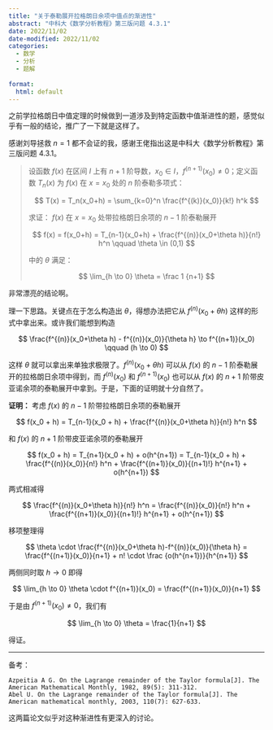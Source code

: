 ```yaml
---
title: "关于泰勒展开拉格朗日余项中值点的渐进性"
abstract: "中科大《数学分析教程》第三版问题 4.3.1"
date: 2022/11/02
date-modified: 2022/11/02
categories:
  - 数学
  - 分析
  - 题解
  
format:
  html: default
---
```


之前学拉格朗日中值定理的时候做到一道涉及到特定函数中值渐进性的题，感觉似乎有一般的结论，推广了一下就是这样了。

感谢刘导拯救 $n=1$ 都不会证的我，感谢王佬指出这是中科大《数学分析教程》第三版问题 4.3.1。

> 设函数 $f(x)$ 在区间 $I$ 上有 $n+1$ 阶导数，$x_0 \in I$，$f^{(n+1)}(x_0) \not = 0$；定义函数 $T_n(x)$ 为 $f(x)$ 在 $x=x_0$ 处的 $n$ 阶泰勒多项式：
> 
> $$
> T(x) = T_n(x_0+h) = \sum_{k=0}^n \frac{f^{(k)}(x_0)}{k!} h^k
> $$
> 
> 求证： $f(x)$ 在 $x=x_0$ 处带拉格朗日余项的 $n-1$ 阶泰勒展开
> 
> $$
> f(x) = f(x_0+h) = T_{n-1}(x_0+h) + \frac{f^{(n)}(x_0+\theta h)}{n!} h^n \qquad \theta \in (0,1)
> $$
> 
> 中的 $\theta$ 满足：
> 
> $$
> \lim_{h \to 0} \theta = \frac 1 {n+1}
> $$

非常漂亮的结论啊。

理一下思路。关键点在于怎么构造出 $\theta$，得想办法把它从 $f^{(n)}(x_0+\theta h)$ 这样的形式中拿出来。或许我们能想到构造

$$
\frac{f^{(n)}(x_0+\theta h) - f^{(n)}(x_0)}{\theta h} \to f^{(n+1)}(x_0) \qquad (h \to 0)
$$

这样 $\theta$ 就可以拿出来单独求极限了。$f^{(n)}(x_0+\theta h)$ 可以从 $f(x)$ 的 $n-1$ 阶泰勒展开的拉格朗日余项中得到，而 $f^{(n)}(x_0)$ 和 $f^{(n+1)}(x_0)$ 也可以从 $f(x)$ 的 $n+1$ 阶带皮亚诺余项的泰勒展开中拿到。于是，下面的证明就十分自然了。

**证明：** 考虑 $f(x)$ 的 $n-1$ 阶带拉格朗日余项的泰勒展开

$$
f(x_0 + h) = T_{n-1}(x_0 + h) + \frac{f^{(n)}(x_0+\theta h)}{n!} h^n
$$

和 $f(x)$ 的 $n+1$ 阶带皮亚诺余项的泰勒展开

$$
f(x_0 + h) = T_{n+1}(x_0 + h) + o(h^{n+1}) = T_{n-1}(x_0 + h) + \frac{f^{(n)}(x_0)}{n!} h^n + \frac{f^{(n+1)}(x_0)}{(n+1)!} h^{n+1} + o(h^{n+1})
$$

两式相减得

$$
\frac{f^{(n)}(x_0+\theta h)}{n!} h^n = \frac{f^{(n)}(x_0)}{n!} h^n + \frac{f^{(n+1)}(x_0)}{(n+1)!} h^{n+1} + o(h^{n+1})
$$

移项整理得

$$
\theta \cdot \frac{f^{(n)}(x_0+\theta h)-f^{(n)}(x_0)}{\theta h} = \frac{f^{(n+1)}(x_0)}{n+1} + n! \cdot \frac {o(h^{n+1})}{h^{n+1}}
$$

两侧同时取 $h \to 0$ 即得

$$
\lim_{h \to 0} \theta \cdot f^{(n+1)}(x_0) = \frac{f^{(n+1)}(x_0)}{n+1}
$$

于是由 $f^{(n+1)}(x_0) \not = 0$，我们有

$$
\lim_{h \to 0} \theta = \frac{1}{n+1}
$$

得证。

---

备考：

```
Azpeitia A G. On the Lagrange remainder of the Taylor formula[J]. The American Mathematical Monthly, 1982, 89(5): 311-312.
Abel U. On the Lagrange remainder of the Taylor formula[J]. The American mathematical monthly, 2003, 110(7): 627-633.
```

这两篇论文似乎对这种渐进性有更深入的讨论。